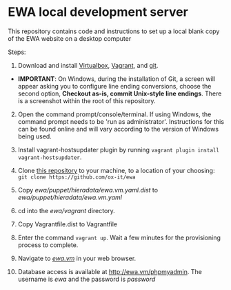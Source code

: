 # EWA local development server

This repository contains code and instructions to set up a local blank copy of the EWA website on a desktop computer

Steps: 

1. Download and install [Virtualbox](https://www.virtualbox.org/wiki/Downloads), [Vagrant](http://www.vagrantup.com/downloads.html), and [git](https://git-scm.com/downloads).

 * **IMPORTANT**: On Windows, during the installation of Git, a screen will appear asking you to configure line ending conversions, choose the second option, **Checkout as-is, commit Unix-style line endings**. There is a screenshot within the root of this repository. 

2. Open the command prompt/console/terminal. If using Windows, the command prompt needs to be 'run as administrator'. Instructions for this can be found online and will vary according to the version of Windows being used.

3. Install vagrant-hostsupdater plugin by running `vagrant plugin install vagrant-hostsupdater`.

4. Clone [this repository](https://github.com/ox-it/ewa) to your machine, to a location of your choosing: `git clone https://github.com/ox-it/ewa`

5. Copy *ewa/puppet/hieradata/ewa.vm.yaml.dist* to *ewa/puppet/hieradata/ewa.vm.yaml*

6. cd into the *ewa/vagrant* directory.

7. Copy Vagrantfile.dist to Vagrantfile

8. Enter the command `vagrant up`. Wait a few minutes for the provisioning process to complete.

9. Navigate to *[ewa.vm](http://ewa.vm/)* in your web browser.

10. Database access is available at http://ewa.vm/phpmyadmin. The username is *ewa* and the password is *password*
